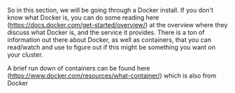 So in this section, we will be going through a Docker install.  If you don't know what Docker is, you can do some reading here (https://docs.docker.com/get-started/overview/) at the overview where they discuss what Docker is, and the service it provides.  There is a ton of information out there about Docker, as well as containers, that you can read/watch and use to figure out if this might be something you want on your cluster.  

A brief run down of containers can be found here (https://www.docker.com/resources/what-container/) which is also from Docker
